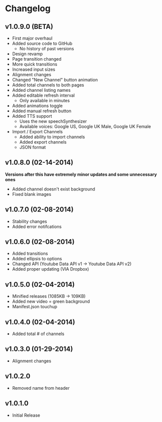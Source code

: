 Changelog
=====
## v1.0.9.0 (BETA)
 * First major overhaul
 * Added source code to GitHub
   * No history of past versions
 * Design revamp
 * Page transition changed
 * More quick transitions
 * Increased input sizes
 * Alignment changes
 * Changed "New Channel" button animation
 * Added total channels to both pages
 * Added channel listing names
 * Added editable refresh interval
   * Only available in minutes
 * Added animations toggle
 * Added manual refresh button
 * Added TTS support
   * Uses the new speechSynthesizer
   * Available voices: Google US, Google UK Male, Google UK Female
 * Import / Export Channels
   * Added ability to import channels
   * Added export channels
   * JSON format
## v1.0.8.0 (02-14-2014)
**Versions after this have extremely minor updates and some unnecessary ones**
 * Added channel doesn't exist background
 * Fixed blank images
## v1.0.7.0 (02-08-2014)
 * Stability changes
 * Added error notifcations
## v1.0.6.0 (02-08-2014)
 * Added transitions
 * Added ellipsis to options
 * Changed API (Youtube Data API v1 -> Youtube Data API v2)
 * Added proper updating (VIA Dropbox)
## v1.0.5.0 (02-04-2014)
 * Minified releases (1085KB -> 109KB)
 * Added new video = green background
 * Manifest.json touchup
## v1.0.4.0 (02-04-2014)
 * Added total # of channels
## v1.0.3.0 (01-29-2014)
 * Alignment changes
## v1.0.2.0
 * Removed name from header
## v1.0.1.0
 * Initial Release